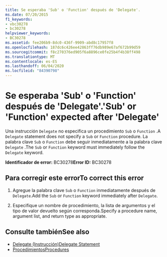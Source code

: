 ```yaml
---
title: Se esperaba 'Sub' o 'Function' después de 'Delegate'.
ms.date: 07/20/2015
f1_keywords:
- vbc30278
- bc30278
helpviewer_keywords:
- BC30278
ms.assetid: fee206b9-8dc0-436f-9909-abd8c17957f8
ms.openlocfilehash: 187dc6c426ee42863ff76db989e67af672b99d59
ms.sourcegitcommit: f8c270376ed905f6a8896ce0fe25b4f4b38ff498
ms.translationtype: MT
ms.contentlocale: es-ES
ms.lasthandoff: 06/04/2020
ms.locfileid: "84390798"
---
```

# <a name="sub-or-function-expected-after-delegate"></a><span data-ttu-id="685b5-102">Se esperaba 'Sub' o 'Function' después de 'Delegate'.</span><span class="sxs-lookup"><span data-stu-id="685b5-102">'Sub' or 'Function' expected after 'Delegate'</span></span>
<span data-ttu-id="685b5-103">Una instrucción `Delegate` no especifica un procedimiento `Sub` o `Function` .</span><span class="sxs-lookup"><span data-stu-id="685b5-103">A `Delegate` statement does not specify a `Sub` or `Function` procedure.</span></span> <span data-ttu-id="685b5-104">La palabra clave `Sub` o `Function` debe seguir inmediatamente a la palabra clave `Delegate` .</span><span class="sxs-lookup"><span data-stu-id="685b5-104">The `Sub` or `Function` keyword must immediately follow the `Delegate` keyword.</span></span>  
  
 <span data-ttu-id="685b5-105">**Identificador de error:** BC30278</span><span class="sxs-lookup"><span data-stu-id="685b5-105">**Error ID:** BC30278</span></span>  
  
## <a name="to-correct-this-error"></a><span data-ttu-id="685b5-106">Para corregir este error</span><span class="sxs-lookup"><span data-stu-id="685b5-106">To correct this error</span></span>  
  
1. <span data-ttu-id="685b5-107">Agregue la palabra clave `Sub` o `Function` inmediatamente después de `Delegate`.</span><span class="sxs-lookup"><span data-stu-id="685b5-107">Add the `Sub` or `Function` keyword immediately after `Delegate`.</span></span>  
  
2. <span data-ttu-id="685b5-108">Especifique un nombre de procedimiento, la lista de argumentos y el tipo de valor devuelto según corresponda.</span><span class="sxs-lookup"><span data-stu-id="685b5-108">Specify a procedure name, argument list, and return type as appropriate.</span></span>  
  
## <a name="see-also"></a><span data-ttu-id="685b5-109">Consulte también</span><span class="sxs-lookup"><span data-stu-id="685b5-109">See also</span></span>

- [<span data-ttu-id="685b5-110">Delegate (Instrucción)</span><span class="sxs-lookup"><span data-stu-id="685b5-110">Delegate Statement</span></span>](../language-reference/statements/delegate-statement.md)
- [<span data-ttu-id="685b5-111">Procedimientos</span><span class="sxs-lookup"><span data-stu-id="685b5-111">Procedures</span></span>](../programming-guide/language-features/procedures/index.md)
